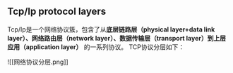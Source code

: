 ## Tcp/Ip protocol layers
Tcp/Ip是一个网络协议簇，包含了从**底层链路层（physical layer+data link layer）、网络路由层（network layer）、数据传输层（transport layer）到上层应用（application layer）** 的一系列协议。
TCP协议分层如下：

![[网络协议分层.png]]



